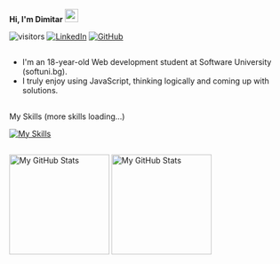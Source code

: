 <b>Hi, I'm Dimitar</b> <img src="https://media.giphy.com/media/hvRJCLFzcasrR4ia7z/giphy.gif" width="24px" height="24px">

![visitors](https://visitor-badge.glitch.me/badge?page_id=dimnov) [![LinkedIn](https://img.shields.io/badge/-LinkedIn-0e76a8?style=flat-square&logo=Linkedin&logoColor=white)](https://www.linkedin.com/in/dimitar1512/) [![GitHub](https://img.shields.io/badge/-Github-000000?style=flat-square&logo=Github&logoColor=white)](https://github.com/dimnov)
##
- I'm an 18-year-old Web development student at Software University (softuni.bg). 
- I truly enjoy using JavaScript, thinking logically and coming up with solutions.
##
My Skills (more skills loading...)

[![My Skills](https://skillicons.dev/icons?i=js,html,css,git,github,vscode,react,nodejs,ps,ai)](https://skillicons.dev)
##
  <!-- <summary>:zap: GitHub Stats</summary> -->
  <img height="180em" alt="My GitHub Stats" src="https://github-readme-stats.vercel.app/api?username=dimnov&show_icons=true&bg_color=00000000&hide_border=true&text_color=3498db&&count_private=true&include_all_commits=true" />

  <img height="180em" alt="My GitHub Stats" src="https://github-readme-stats.vercel.app/api/top-langs/?username=dimnov&langs_count=8&layout=compact&hide_border=true&bg_color=00000000&text_color=3498db&&count_private=true&include_all_commits=true" />
</p>
